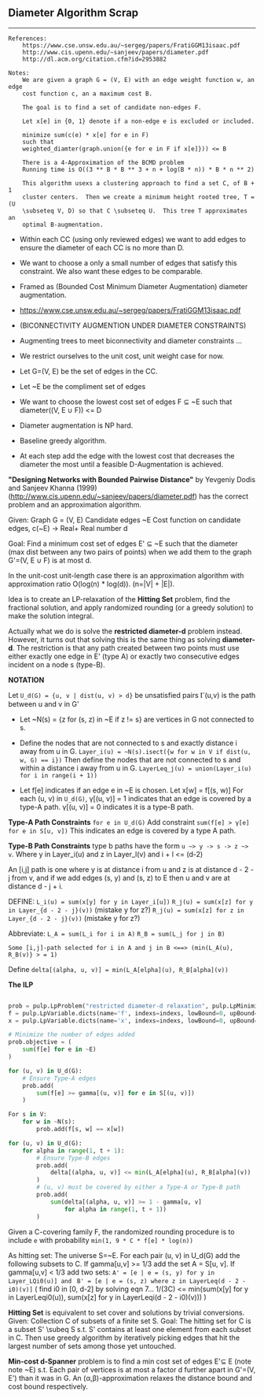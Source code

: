 
## Diameter Algorithm Scrap
------------------
    References:
        https://www.cse.unsw.edu.au/~sergeg/papers/FratiGGM13isaac.pdf
        http://www.cis.upenn.edu/~sanjeev/papers/diameter.pdf
        http://dl.acm.org/citation.cfm?id=2953882

    Notes:
        We are given a graph G = (V, E) with an edge weight function w, an edge
        cost function c, an a maximum cost B.

        The goal is to find a set of candidate non-edges F.

        Let x[e] in {0, 1} denote if a non-edge e is excluded or included.

        minimize sum(c(e) * x[e] for e in F)
        such that
        weighted_diamter(graph.union({e for e in F if x[e]})) <= B

        There is a 4-Approximation of the BCMD problem
        Running time is O((3 ** B * B ** 3 + n + log(B * n)) * B * n ** 2)

        This algorithm usexs a clustering approach to find a set C, of B + 1
        cluster centers.  Then we create a minimum height rooted tree, T = (U
        \subseteq V, D) so that C \subseteq U.  This tree T approximates an
        optimal B-augmentation.

* Within each CC (using only reviewed edges) we want to add edges to ensure the
  diameter of each CC is no more than D.
* We want to choose a only a small number of edges that satisfy this
  constraint. We also want these edges to be comparable.
* Framed as (Bounded Cost Minimum Diameter Augmentation) diameter augmentation.
* https://www.cse.unsw.edu.au/~sergeg/papers/FratiGGM13isaac.pdf
* (BICONNECTIVITY AUGMENTION UNDER DIAMETER CONSTRAINTS)


* Augmenting trees to meet biconnectivity and diameter constraints ...
* We restrict ourselves to the unit cost, unit weight case for now. 
* Let G=(V, E) be the set of edges in the CC. 
* Let ~E be the compliment set of edges 
* We want to choose the lowest cost set of edges F ⊆ ~E such that diameter((V, E ∪ F)) <= D
* Diameter augmentation is NP hard. 
* Baseline greedy algorithm. 
* At each step add the edge with the lowest cost that decreases the diameter
  the most until a feasible D-Augmentation is achieved.


**"Designing Networks with Bounded Pairwise Distance"** by Yevgeniy Dodis and
Sanjeev Khanna (1999) (http://www.cis.upenn.edu/~sanjeev/papers/diameter.pdf) has the
correct problem and an approximation algorithm.

Given: 
Graph G = (V, E)
Candidate edges ~E
Cost function on candidate edges, c(~E) -> Real+
Real number d

Goal: 
Find a minimum cost set of edges E' ⊆ ~E such that the
diameter (max dist between any two pairs of points) when 
we add them to the graph G'=(V, E ∪ F) is at most d. 

In the unit-cost unit-length case there is an approximation algorithm 
with approximation ratio O(log(n) * log(d)). (n=|V| + |E|).

Idea is to create an LP-relaxation of the **Hitting Set** problem, find the
fractional solution, and apply randomized rounding (or a greedy solution) to
make the solution integral.

Actually what we do is solve the **restricted diameter-d** problem instead. 
However, it turns out that solving this is the same thing as solving **diameter-d**.
The restriction is that any path created between two points must use either 
exactly one edge in E' (type A) or exactly two consecutive edges incident on a
node s (type-B).


**NOTATION**

Let `U_d(G) = {u, v | dist(u, v) > d}` be unsatisfied pairs
Ⲅ(u,v) is the path between u and v in G'

* Let ~N(s) = {z for (s, z) in ~E if z != s} are vertices in G not connected to s.
* Define the nodes that are not connected to s and exactly distance i away from u in G.
`Layer_i(u) = ~N(s).isect({w for w in V if dist(u, w, G) == i})`
Then define the nodes that are not connected to s and within a distance i away from u in G.
  `LayerLeq_j(u) = union(Layer_i(u) for i in range(i + 1))`

* Let f[e] indicates if an edge e in ~E is chosen. 
Let x[w] = f[(s, w)]
For each (u, v) in `U_d(G)`, γ[(u, v)] = 1 indicates that an edge is covered by a type-A path. 
 γ[(u, v)] = 0 indicates it is a type-B path.

**Type-A Path Constraints**
`for e in U_d(G)` Add constraint `sum(f[e] > γ[e] for e in S[u, v])`
This indicates an edge is covered by a type A path. 

**Type-B Path Constraints**
type b paths have the form `u ~> y -> s -> z ~> v`. 
Where y in Layer_i(u) and z in Layer_l(v) and i + l <= (d-2)

An [i,j] path is one where y is at distance i from u and z is at distance d - 2 - j from v, and
if we add edges (s, y) and (s, z) to E then u and v are at distance d - j + i.

DEFINE:
`L_i(u) = sum(x[y] for y in Layer_i[u])`
`R_j(u) = sum(x[z] for y in Layer_{d - 2 - j}(v))` (mistake y for z?)
`R_j(u) = sum(x[z] for z in Layer_{d - 2 - j}(v))` (mistake y for z?)

Abbreviate:
`L_A = sum(L_i for i in A)`
`R_B = sum(L_j for j in B)`

`Some [i,j]-path selected for i in A and j in B <==> (min(L_A(u), R_B(v)} > = 1)`

Define 
`delta[(alpha, u, v)] = min(L_A[elpha](u), R_B[alpha](v))`

**The ILP**
```python

prob = pulp.LpProblem("restricted diameter-d relaxation", pulp.LpMinimize)
f = pulp.LpVariable.dicts(name='f', indexs=indexs, lowBound=0, upBound=1, cat=pulp.LpContinuous)
x = pulp.LpVariable.dicts(name='x', indexs=indexs, lowBound=0, upBound=1, cat=pulp.LpContinuous)

# Minimize the number of edges added
prob.objective = (
    sum(f[e] for e in ~E)
)

for (u, v) in U_d(G):
    # Ensure Type-A edges
    prob.add(
        sum(f[e] >= gamma[(u, v)] for e in S[(u, v)])
    )

For s in V:
    for w in ~N(s):
        prob.add(f[s, w] == x[w])

for (u, v) in U_d(G):
    for alpha in range(1, t + 1):
        # Ensure Type-B edges
        prob.add(
            delta[(alpha, u, v)] <= min(L_A[elpha](u), R_B[alpha](v))
        )
        # (u, v) must be covered by either a Type-A or Type-B path
        prob.add(
            sum(delta[(alpha, u, v)] >= 1 - gamma[u, v]
                for alpha in range(1, t + 1))
        )

```

Given a C-covering family F, the randomized rounding procedure is to include
`e` with probability `min(1, 9 * C * f[e] * log(n))`


As hitting set:
The universe S=~E.
For each pair (u, v) in U_d(G) add the following subsets to C.
If gamma[u,v] >= 1/3 add the set A = S[u, v].
If gamma[u,v] < 1/3 add two sets:
`A' = [e | e = (s, y) for y in Layer_LQi0(u)] and `
`B' = [e | e = (s, z) where z in LayerLeq(d - 2 - i0)(v)]`
( find i0 in [0, d-2] by solving eqn 7...
  1/(3C) <= min(sum(x[y] for y in LayerLeqi0(u)),
                sum(x[z] for y in LayerLeqi(d - 2 - i0)(v)))
)


**Hitting Set** is equivalent to set cover and solutions by trivial conversions.
Given: Collection C of subsets of a finite set S.
Goal: The hitting set for C is a subset S' \subeq S s.t. S' contains at least
one element from each subset in C. Then use greedy algorithm by iteratively 
picking edges that hit the largest number of sets among those yet untouched. 


**Min-cost d-Spanner** problem is to find a min cost set of
edges E'⊆ E (note note ~E) s.t. Each pair of vertices is at most a factor d
further apart in G'=(V, E') than it was in G. 
An (α,β)-approximation relaxes the distance bound and cost bound respectively.
